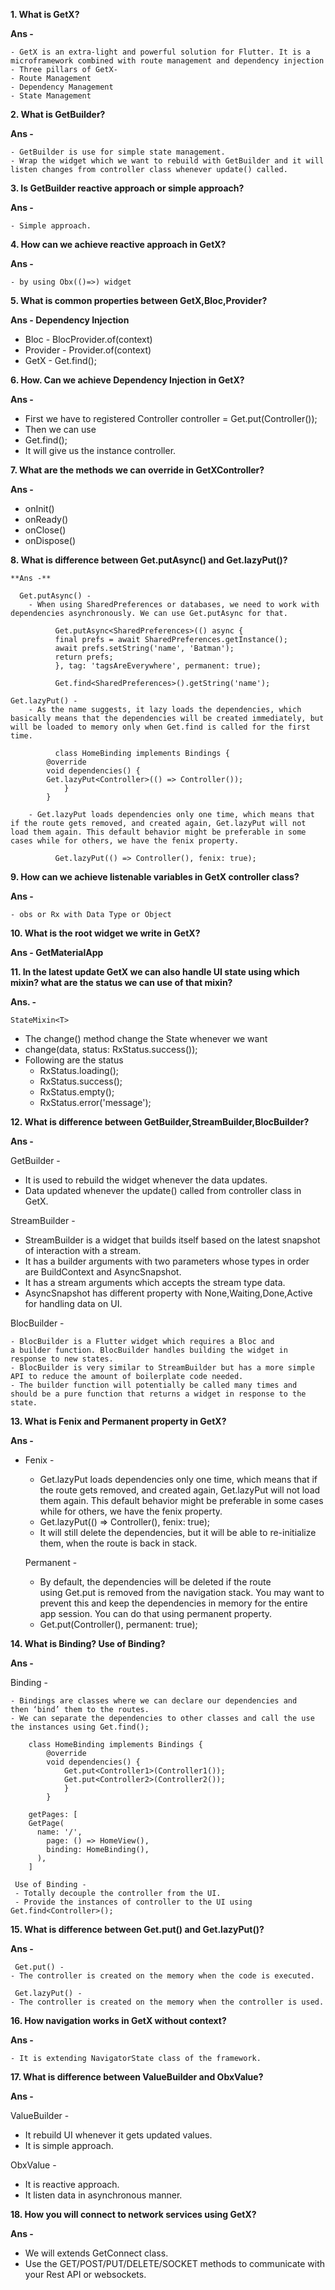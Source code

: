**1. What is GetX?**

  **Ans -**

    - GetX is an extra-light and powerful solution for Flutter. It is a microframework combined with route management and dependency injection
    - Three pillars of GetX-
    - Route Management
    - Dependency Management
    - State Management


**2. What is GetBuilder?**

  **Ans -**

    - GetBuilder is use for simple state management. 
    - Wrap the widget which we want to rebuild with GetBuilder and it will listen changes from controller class whenever update() called.

**3. Is GetBuilder reactive approach or simple approach?**

**Ans -**

    - Simple approach.


**4. How can we achieve reactive approach in GetX?**

**Ans -** 

    - by using Obx(()=>) widget


**5. What is common properties between GetX,Bloc,Provider?**

**Ans - Dependency Injection**

  - Bloc - BlocProvider.of(context)
  - Provider - Provider.of(context)
  - GetX  - Get.find();

**6. How. Can we achieve Dependency Injection in GetX?**

**Ans -** 

  - First we have to registered 
    Controller controller = Get.put(Controller());
  - Then we can use 
  - Get.find<Controller>();  
  - It will give us the instance controller.

**7. What are  the methods we can override in GetXController?**
 
**Ans -**

  - onInit()
  - onReady()
  - onClose()
  - onDispose()


**8. What is difference between Get.putAsync() and Get.lazyPut()?**

	**Ans -** 

	  Get.putAsync() - 
        - When using SharedPreferences or databases, we need to work with dependencies asynchronously. We can use Get.putAsync for that.

			  Get.putAsync<SharedPreferences>(() async {
			  final prefs = await SharedPreferences.getInstance();
			  await prefs.setString('name', 'Batman');
			  return prefs;
			  }, tag: 'tagsAreEverywhere', permanent: true);
	
			  Get.find<SharedPreferences>().getString('name');

  	Get.lazyPut() - 
        - As the name suggests, it lazy loads the dependencies, which basically means that the dependencies will be created immediately, but will be loaded to memory only when Get.find is called for the first time. 
		
			  class HomeBinding implements Bindings {
  			@override
	  		void dependencies() {
		  	Get.lazyPut<Controller>(() => Controller()); 
			  	}
  			}

        - Get.lazyPut loads dependencies only one time, which means that if the route gets removed, and created again, Get.lazyPut will not load them again. This default behavior might be preferable in some cases while for others, we have the fenix property.
		
			  Get.lazyPut(() => Controller(), fenix: true);
  
**9. How can we achieve listenable variables in GetX controller class?**

**Ans -**
	
	- obs or Rx with Data Type or Object

**10. What is the root widget we write in GetX?**

**Ans - GetMaterialApp**

**11. In the latest update GetX we can also handle UI state using which mixin? what are the status we can use of that mixin?**

**Ans. -** 

	StateMixin<T> 
- The change() method change the State whenever we want
- change(data, status: RxStatus.success());
- Following are the status 
	- RxStatus.loading();
	- RxStatus.success();
	- RxStatus.empty();
	- RxStatus.error('message');

**12. What is difference between GetBuilder,StreamBuilder,BlocBuilder?**

**Ans -** 

GetBuilder - 

- It is used to rebuild the widget whenever the data updates.
- Data updated whenever the update() called from controller class in GetX.

StreamBuilder - 

- StreamBuilder is a widget that builds itself based on the latest snapshot of interaction with a stream.
- It has a builder arguments with two parameters whose types in order are BuildContext and AsyncSnapshot<T>.
- It has a stream arguments which accepts the stream type data.
- AsyncSnapshot has different property with None,Waiting,Done,Active for handling data on UI.

BlocBuilder - 

    - BlocBuilder is a Flutter widget which requires a Bloc and a builder function. BlocBuilder handles building the widget in response to new states. 
    - BlocBuilder is very similar to StreamBuilder but has a more simple API to reduce the amount of boilerplate code needed. 
    - The builder function will potentially be called many times and should be a pure function that returns a widget in response to the state.


**13. What is Fenix and Permanent property in GetX?**

**Ans -** 

  - Fenix -
    - Get.lazyPut loads dependencies only one time, which means that if the route gets removed, and created again, Get.lazyPut will not load them again. This default behavior might be preferable in some cases while for others, we have the fenix property.
    - Get.lazyPut(() => Controller(), fenix: true);
    - It will still delete the dependencies, but it will be able to re-initialize them, when the route is back in stack.

	Permanent - 
    - By default, the dependencies will be deleted if the route using Get.put is removed from the navigation stack. You may want to prevent this and keep the dependencies in memory for the entire app session. You can do that using permanent property.
    - Get.put(Controller(), permanent: true);


**14. What is Binding? Use of Binding?**

**Ans -** 

Binding - 

    - Bindings are classes where we can declare our dependencies and then ‘bind’ them to the routes.
    - We can separate the dependencies to other classes and call the use the instances using Get.find();

		class HomeBinding implements Bindings {
			@override
			void dependencies() {
				Get.put<Controller1>(Controller1());
				Get.put<Controller2>(Controller2());
				}
			}
	
		getPages: [
	  	GetPage(
		  name: '/',
	    	page: () => HomeView(),
	    	binding: HomeBinding(),
		  ),
		]
	
     Use of Binding - 
     - Totally decouple the controller from the UI.
     - Provide the instances of controller to the UI using Get.find<Controller>();

**15. What is difference between Get.put() and Get.lazyPut()?**
	
   **Ans -** 

     Get.put() - 
   	- The controller is created on the memory when the code is executed.

     Get.lazyPut() - 
   	- The controller is created on the memory when the controller is used.

**16. How navigation works in GetX without context?**
	
   **Ans -** 
	
	- It is extending NavigatorState class of the framework.
	
	
**17. What is difference between ValueBuilder and ObxValue?**
	
  **Ans -**  
	
  ValueBuilder - 
   - It rebuild UI whenever it gets updated values.
   - It is simple approach.

  ObxValue - 
  - It is reactive approach.
  - It listen data in asynchronous manner. 

**18. How you will connect to network services using GetX?**

  **Ans -**
	
  - We will extends GetConnect class.
  - Use the GET/POST/PUT/DELETE/SOCKET methods to communicate with your Rest API or websockets.



